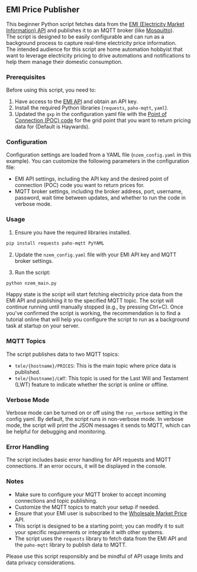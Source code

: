 ## EMI Price Publisher

This beginner Python script fetches data from the [EMI (Electricity Market Information) API](https://emi.portal.azure-api.net/) and publishes it to an MQTT broker (like [Mosquitto](https://mosquitto.org/)).  
The script is designed to be easily configurable and can run as a background process to capture real-time electricity price information.  
The intended audience for this script are home automation hobbyist that want to leverage electricity pricing to drive automations and notifications to help them manage their domestic consumption.

### Prerequisites

Before using this script, you need to:

1. Have access to the [EMI API](https://emi.portal.azure-api.net/) and obtain an API key.
2. Install the required Python libraries (`requests`, `paho-mqtt`, `yaml`).
3. Updated the `gxp` in the configuration yaml file with the [Point of Connection (POC) code](https://www.emi.ea.govt.nz/Wholesale/Reports/R_NSPL_DR?_si=v|3) for the grid point that you want to return pricing data for (Default is Haywards). 

### Configuration

Configuration settings are loaded from a YAML file (`nzem_config.yaml` in this example). You can customize the following parameters in the configuration file:

- EMI API settings, including the API key and the desired point of connection (POC) code you want to return prices for.
- MQTT broker settings, including the broker address, port, username, password, wait time between updates, and whether to run the code in verbose mode.
  
### Usage

1. Ensure you have the required libraries installed.

```bash
pip install requests paho-mqtt PyYAML
```

2. Update the `nzem_config.yaml` file with your EMI API key and MQTT broker settings.

3. Run the script:

```bash
python nzem_main.py
```

Happy state is the script will start fetching electricity price data from the EMI API and publishing it to the specified MQTT topic. The script will continue running until manually stopped (e.g., by pressing Ctrl+C).
Once you've confirmed the script is working, the recommendation is to find a tutorial online that will help you configure the script to run as a background task at startup on your server.    

### MQTT Topics

The script publishes data to two MQTT topics:

- `tele/{hostname}/PRICES`: This is the main topic where price data is published.
- `tele/{hostname}/LWT`: This topic is used for the Last Will and Testament (LWT) feature to indicate whether the script is online or offline.

### Verbose Mode

Verbose mode can be turned on or off using the `run_verbose` setting in the config yaml. By default, the script runs in non-verbose mode. In verbose mode, the script will print the JSON messages it sends to MQTT, which can be helpful for debugging and monitoring.

### Error Handling

The script includes basic error handling for API requests and MQTT connections. If an error occurs, it will be displayed in the console.

### Notes

- Make sure to configure your MQTT broker to accept incoming connections and topic publishing.
- Customize the MQTT topics to match your setup if needed.
- Ensure that your EMI user is subscribed to the [Wholesale Market Price](https://emi.portal.azure-api.net/products/wholesale-price-data) API.
- This script is designed to be a starting point; you can modify it to suit your specific requirements or integrate it with other systems.
- The script uses the `requests` library to fetch data from the EMI API and the `paho-mqtt` library to publish data to MQTT.

Please use this script responsibly and be mindful of API usage limits and data privacy considerations.
